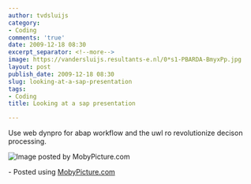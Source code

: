 ```yaml
---
author: tvdsluijs
category:
- Coding
comments: 'true'
date: 2009-12-18 08:30
excerpt_separator: <!--more-->
image: https://vandersluijs.resultants-e.nl/0*s1-PBARDA-BmyxPp.jpg
layout: post
publish_date: 2009-12-18 08:30
slug: looking-at-a-sap-presentation
tags:
- Coding
title: Looking at a sap presentation

---
```

Use web dynpro for abap workflow and the uwl ro revolutionize decison
processing.

![Image posted by MobyPicture.com](https://vandersluijs.resultants-e.nl/0*s1-PBARDA-BmyxPp.jpg)

\- Posted using [MobyPicture.com](http://www.mobypicture.com/)

